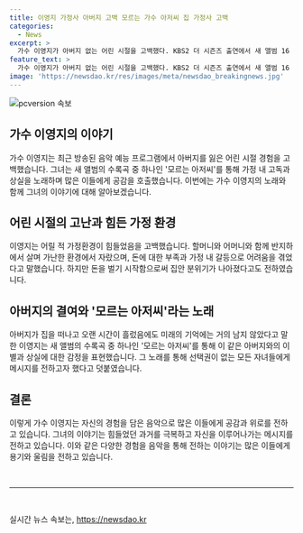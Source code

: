```yaml
---
title: 이영지 가정사 아버지 고백 모르는 가수 아저씨 집 가정사 고백
categories:
  - News
excerpt: >
  가수 이영지가 아버지 없는 어린 시절을 고백했다. KBS2 더 시즌즈 출연에서 새 앨범 16 판타지를 소개하며 가정 사정을 언급. 아버지와 별도로 살았고, 이에 대한 개인적 뜻을 담은 신곡 모르는 아저씨를 소개. 어린 시절 가정형편이 어려웠으며 가정 분위기는 돈을 벌기 시작하면서 좋아졌다고 전했다. 또한, 새 무대에서 선택권이 없는 모든 자녀들에게라는 메시지를 전하며 뭉클함을 선보였다.
feature_text: >
  가수 이영지가 아버지 없는 어린 시절을 고백했다. KBS2 더 시즌즈 출연에서 새 앨범 16 판타지를 소개하며 가정 사정을 언급. 아버지와 별도로 살았고, 이에 대한 개인적 뜻을 담은 신곡 모르는 아저씨를 소개. 어린 시절 가정형편이 어려웠으며 가정 분위기는 돈을 벌기 시작하면서 좋아졌다고 전했다. 또한, 새 무대에서 선택권이 없는 모든 자녀들에게라는 메시지를 전하며 뭉클함을 선보였다.
image: 'https://newsdao.kr/res/images/meta/newsdao_breakingnews.jpg'
---
```


<p><img src="https://newsdao.kr/res/images/meta/newsdao_breakingnews.jpg" alt="pcversion 속보" /></p>

<h2 data-ke-size="size26">가수 이영지의 이야기</h2>

<p data-ke-size="size16">가수 이영지는 최근 방송된 음악 예능 프로그램에서 아버지를 잃은 어린 시절 경험을 고백했습니다. 그녀는 새 앨범의 수록곡 중 하나인 '모르는 아저씨'를 통해 가정 내 고독과 상실을 노래하며 많은 이들에게 공감을 호출했습니다. 이번에는 가수 이영지의 노래와 함께 그녀의 이야기에 대해 알아보겠습니다.</p>

<h2 data-ke-size="size26">어린 시절의 고난과 힘든 가정 환경</h2>

<p data-ke-size="size16">이영지는 어릴 적 가정환경이 힘들었음을 고백했습니다. 할머니와 어머니와 함께 반지하에서 살며 가난한 환경에서 자랐으며, 돈에 대한 부족과 가정 내 갈등으로 어려움을 겪었다고 말했습니다. 하지만 돈을 벌기 시작함으로써 집안 분위기가 나아졌다고도 전하였습니다.</p>

<h2 data-ke-size="size26">아버지의 결여와 '모르는 아저씨'라는 노래</h2>

<p data-ke-size="size16">아버지가 집을 떠나고 오랜 시간이 흘렀음에도 미래의 기억에는 거의 남지 않았다고 말한 이영지는 새 앨범의 수록곡 중 하나인 '모르는 아저씨'를 통해 이 같은 아버지와의 이별과 상실에 대한 감정을 표현했습니다. 그 노래를 통해 선택권이 없는 모든 자녀들에게 메시지를 전하고자 했다고 덧붙였습니다.</p>

<h2 data-ke-size="size26">결론</h2>

<p data-ke-size="size16">이렇게 가수 이영지는 자신의 경험을 담은 음악으로 많은 이들에게 공감과 위로를 전하고 있습니다. 그녀의 이야기는 힘들었던 과거를 극복하고 자신을 이루어나가는 메시지를 전하고 있습니다. 이와 같은 다양한 경험을 음악을 통해 전하는 이야기는 많은 이들에게 용기와 울림을 전하고 있습니다.</p>

<p data-ke-size="size16">&nbsp;</p>

<hr>

<p data-ke-size="size16">&nbsp;</p>
실시간 뉴스 속보는, <a href="https://newsdao.kr" rel="dofollow">https://newsdao.kr</a>


